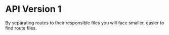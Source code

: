 # API Version 1

By separating routes to their responsible files you will face smaller, easier
to find route files.
